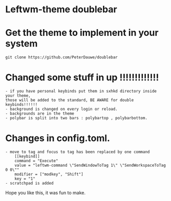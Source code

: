# Leftwm-theme doublebar


# Get the theme to implement in your system

	git clone https://github.com/PeterDauwe/doublebar


# Changed some stuff in up !!!!!!!!!!!!!
	- if you have personal keybinds put them in sxhkd directory inside your theme,
	those will be added to the standard, BE AWARE for double keybinds!!!!!!
	- background is changed on every login or reload.
	- backgrounds are in the theme
	- polybar is split into two bars : polybartop , polybarbottom.

# Changes in config.toml.
	- move to tag and focus to tag has been replaced by one command
	   	[[keybind]]
		command = "Execute"
		value = "leftwm-command \"SendWindowToTag 1\" \"SendWorkspaceToTag 0 0\""
		modifier = ["modkey", "Shift"]
		key = "1"
	- scratchpad is added

Hope you like this, it was fun to make.


